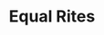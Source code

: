---
title: "Equal Rites"
hashtag: "equal-rites"
authors:
  - Terry Pratchett
tags:
  - Book
  - Discworld
  - Terry Pratchett
---